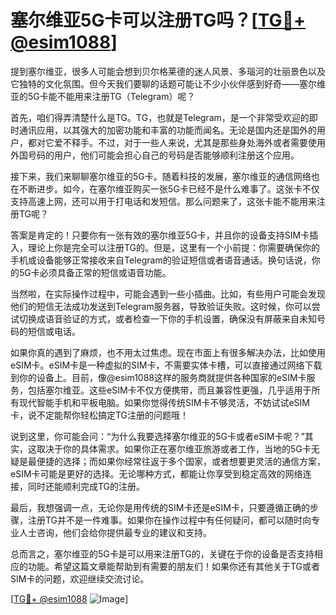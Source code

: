 # 塞尔维亚5G卡可以注册TG吗？[[TG💪+ @esim1088](https://t.me/s/esim1088)]

提到塞尔维亚，很多人可能会想到贝尔格莱德的迷人风景、多瑙河的壮丽景色以及它独特的文化氛围。但今天我们要聊的话题可能让不少小伙伴感到好奇——塞尔维亚的5G卡能不能用来注册TG（Telegram）呢？

首先，咱们得弄清楚什么是TG。TG，也就是Telegram，是一个非常受欢迎的即时通讯应用，以其强大的加密功能和丰富的功能而闻名。无论是国内还是国外的用户，都对它爱不释手。不过，对于一些人来说，尤其是那些身处海外或者需要使用外国号码的用户，他们可能会担心自己的号码是否能够顺利注册这个应用。

接下来，我们来聊聊塞尔维亚的5G卡。随着科技的发展，塞尔维亚的通信网络也在不断进步。如今，在塞尔维亚购买一张5G卡已经不是什么难事了。这张卡不仅支持高速上网，还可以用于打电话和发短信。那么问题来了，这张卡能不能用来注册TG呢？

答案是肯定的！只要你有一张有效的塞尔维亚5G卡，并且你的设备支持SIM卡插入，理论上你是完全可以注册TG的。但是，这里有一个小前提：你需要确保你的手机或设备能够正常接收来自Telegram的验证短信或者语音通话。换句话说，你的5G卡必须具备正常的短信或语音功能。

当然啦，在实际操作过程中，可能会遇到一些小插曲。比如，有些用户可能会发现他们的短信无法成功发送到Telegram服务器，导致验证失败。这时候，你可以尝试切换成语音验证的方式，或者检查一下你的手机设置，确保没有屏蔽来自未知号码的短信或电话。

如果你真的遇到了麻烦，也不用太过焦虑。现在市面上有很多解决办法，比如使用eSIM卡。eSIM卡是一种虚拟的SIM卡，不需要实体卡槽，可以直接通过网络下载到你的设备上。目前，像@esim1088这样的服务商就提供各种国家的eSIM卡服务，包括塞尔维亚。这些eSIM卡不仅方便携带，而且兼容性更强，几乎适用于所有现代智能手机和平板电脑。如果你觉得传统SIM卡不够灵活，不妨试试eSIM卡，说不定能帮你轻松搞定TG注册的问题哦！

说到这里，你可能会问：“为什么我要选择塞尔维亚的5G卡或者eSIM卡呢？”其实，这取决于你的具体需求。如果你正在塞尔维亚旅游或者工作，当地的5G卡无疑是最便捷的选择；而如果你经常往返于多个国家，或者想要更灵活的通信方案，eSIM卡可能是更好的选择。无论哪种方式，都能让你享受到稳定高效的网络连接，同时还能顺利完成TG的注册。

最后，我想强调一点，无论你是用传统的SIM卡还是eSIM卡，只要遵循正确的步骤，注册TG并不是一件难事。如果你在操作过程中有任何疑问，都可以随时向专业人士咨询，他们会给你提供最专业的建议和支持。

总而言之，塞尔维亚的5G卡是可以用来注册TG的，关键在于你的设备是否支持相应的功能。希望这篇文章能帮助到有需要的朋友们！如果你还有其他关于TG或者SIM卡的问题，欢迎继续交流讨论。

[[TG💪+ @esim1088](https://t.me/s/esim1088) ![Image](https://i.postimg.cc/4NQfJmqS/Snipaste-2025-05-13-00-14-12.png)]